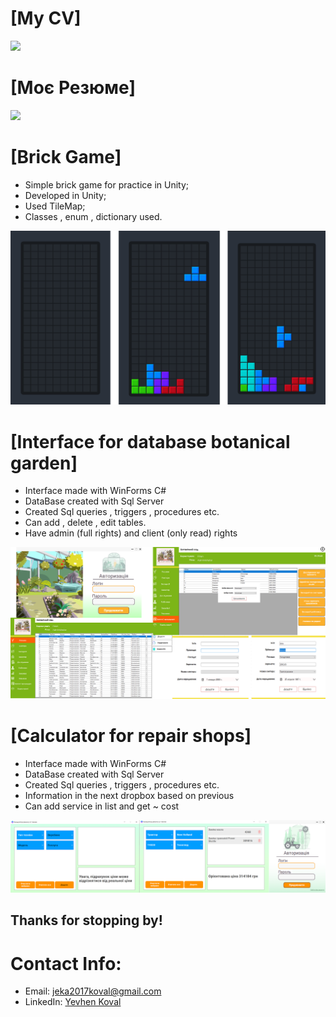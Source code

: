 # [My CV]
<a href="https://github.com/Plysheviu/Img/raw/main/CV%20Koval%20Yevhen.pdf" download><img src="https://img.shields.io/badge/Resume-ff69b4.svg?style=for-the-badge&logo=codeigniter&logoColor=white"></a>&nbsp;&nbsp;&nbsp;
# [Моє Резюме]
<p><a href="https://github.com/Plysheviu/Img/raw/main/%D0%A0%D0%B5%D0%B7%D1%8E%D0%BC%D0%B5%20%D0%9A%D0%BE%D0%B2%D0%B0%D0%BB%D1%8C%20%D0%84%D0%B2%D0%B3%D0%B5%D0%BD.pdf" download><img src="https://img.shields.io/badge/Resume-ff69b4.svg?style=for-the-badge&logo=codeigniter&logoColor=white"></a>&nbsp;&nbsp;&nbsp; </p>

# [Brick Game]

* Simple brick game for practice in Unity;
* Developed in Unity;
* Used TileMap;
* Classes , enum , dictionary used.

<p align="center">
<img src="https://github.com/Plysheviu/Img/blob/main/Tetris.png?raw=true" width="930" title="Tetris">

</p>

# [Interface for database botanical garden]

</p>

* Interface made with WinForms C#
* DataBase created with Sql Server
* Created Sql queries , triggers , procedures etc.
* Can add , delete , edit tables.
* Have admin (full rights) and client (only read) rights

<p align="center">
<img src="https://github.com/Plysheviu/Img/blob/main/BdSad.png?raw=true" width="930" title="Botanical Garden">

</p>

# [Calculator for repair shops]

</p>

* Interface made with WinForms C#
* DataBase created with Sql Server
* Created Sql queries , triggers , procedures etc.
* Information in the next dropbox based on previous
* Can add service in list and get ~ cost

<p align="center">
<img src="https://raw.githubusercontent.com/Plysheviu/Img/refs/heads/main/Service.png?token=GHSAT0AAAAAACWJ2EWKSQ4XJ7MEO2NWF42WZXRTEZA" width="930" title="RepairShop">

## Thanks for stopping by!

# Contact Info:

- Email: jeka2017koval@gmail.com
- LinkedIn: [Yevhen Koval](https://www.linkedin.com/in/yevhen-koval-25b3022a9/)
  

